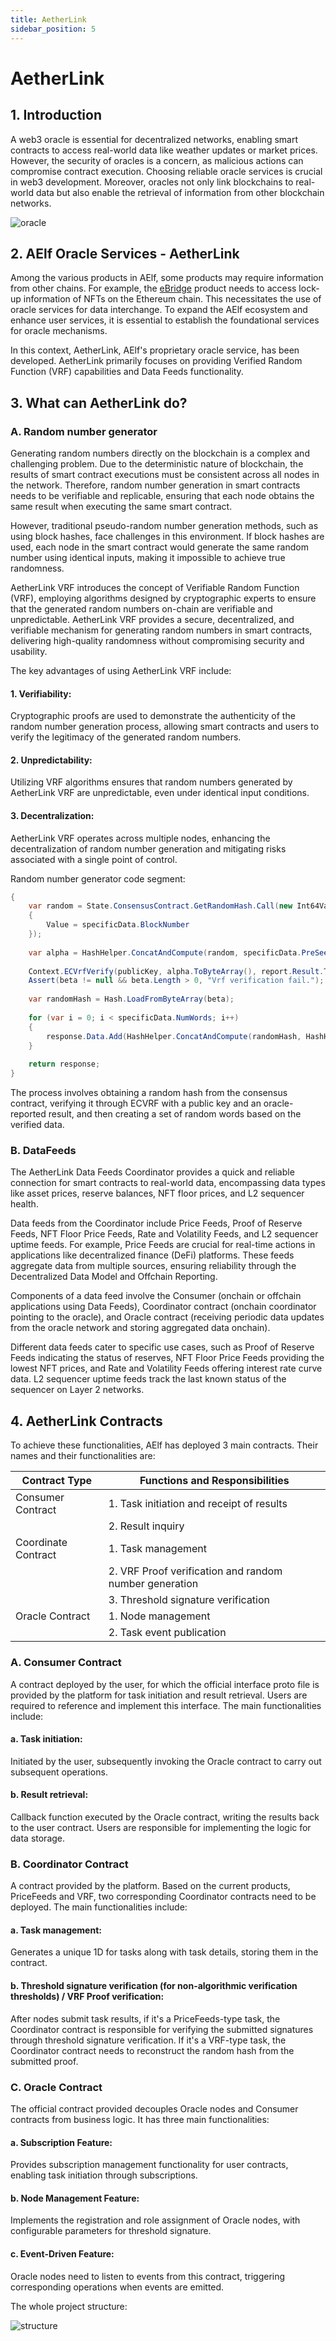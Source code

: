 ```yaml
---
title: AetherLink
sidebar_position: 5
---
```


# AetherLink

## 1. Introduction

A web3 oracle is essential for decentralized networks, enabling smart contracts to access real-world data like weather 
updates or market prices. However, the security of oracles is a concern, as malicious actions can compromise contract 
execution. Choosing reliable oracle services is crucial in web3 development. Moreover, oracles not only link blockchains 
to real-world data but also enable the retrieval of information from other blockchain networks.

![oracle](oracle.png)

## 2. AElf Oracle Services - AetherLink

Among the various products in AElf, some products may require information from other chains. For example, the [eBridge](https://ebridge.exchange/) 
product needs to access lock-up information of NFTs on the Ethereum chain. This necessitates the use of oracle services 
for data interchange. To expand the AElf ecosystem and enhance user services, it is essential to establish the 
foundational services for oracle mechanisms.

In this context, AetherLink, AElf's proprietary oracle service, has been developed. AetherLink primarily focuses on 
providing Verified Random Function (VRF) capabilities and Data Feeds functionality.

## 3. What can AetherLink do?

### A. Random number generator

Generating random numbers directly on the blockchain is a complex and challenging problem. Due to the deterministic 
nature of blockchain, the results of smart contract executions must be consistent across all nodes in the network. 
Therefore, random number generation in smart contracts needs to be verifiable and replicable, ensuring that each node 
obtains the same result when executing the same smart contract.

However, traditional pseudo-random number generation methods, such as using block hashes, face challenges in this 
environment. If block hashes are used, each node in the smart contract would generate the same random number using 
identical inputs, making it impossible to achieve true randomness.

AetherLink VRF introduces the concept of Verifiable Random Function (VRF), employing algorithms designed by 
cryptographic experts to ensure that the generated random numbers on-chain are verifiable and unpredictable. AetherLink 
VRF provides a secure, decentralized, and verifiable mechanism for generating random numbers in smart contracts, 
delivering high-quality randomness without compromising security and usability.

The key advantages of using AetherLink VRF include:

#### 1. Verifiability: 
Cryptographic proofs are used to demonstrate the authenticity of the random number generation process, allowing smart 
contracts and users to verify the legitimacy of the generated random numbers.

#### 2. Unpredictability: 
Utilizing VRF algorithms ensures that random numbers generated by AetherLink VRF are unpredictable, even under identical
input conditions.

#### 3. Decentralization: 
AetherLink VRF operates across multiple nodes, enhancing the decentralization of random number generation and mitigating
risks associated with a single point of control.

Random number generator code segment:

```csharp
{
    var random = State.ConsensusContract.GetRandomHash.Call(new Int64Value
    {
        Value = specificData.BlockNumber
    });
    
    var alpha = HashHelper.ConcatAndCompute(random, specificData.PreSeed);
    
    Context.ECVrfVerify(publicKey, alpha.ToByteArray(), report.Result.ToByteArray(), out var beta);
    Assert(beta != null && beta.Length > 0, "Vrf verification fail.");
    
    var randomHash = Hash.LoadFromByteArray(beta);
    
    for (var i = 0; i < specificData.NumWords; i++)
    {
        response.Data.Add(HashHelper.ConcatAndCompute(randomHash, HashHelper.ComputeFrom(i)));
    }
    
    return response;
}
```

The process involves obtaining a random hash from the consensus contract, verifying it through ECVRF with a public key 
and an oracle-reported result, and then creating a set of random words based on the verified data. 

### B. DataFeeds

The AetherLink Data Feeds Coordinator provides a quick and reliable connection for smart contracts to real-world data, 
encompassing data types like asset prices, reserve balances, NFT floor prices, and L2 sequencer health.

Data feeds from the Coordinator include Price Feeds, Proof of Reserve Feeds, NFT Floor Price Feeds, Rate and Volatility 
Feeds, and L2 sequencer uptime feeds. For example, Price Feeds are crucial for real-time actions in applications like 
decentralized finance (DeFi) platforms. These feeds aggregate data from multiple sources, ensuring reliability through 
the Decentralized Data Model and Offchain Reporting.

Components of a data feed involve the Consumer (onchain or offchain applications using Data Feeds), Coordinator contract
(onchain coordinator pointing to the oracle), and Oracle contract (receiving periodic data updates from the oracle 
network and storing aggregated data onchain).

Different data feeds cater to specific use cases, such as Proof of Reserve Feeds indicating the status of reserves, NFT 
Floor Price Feeds providing the lowest NFT prices, and Rate and Volatility Feeds offering interest rate curve data. L2 
sequencer uptime feeds track the last known status of the sequencer on Layer 2 networks.

## 4. AetherLink Contracts

To achieve these functionalities, AElf has deployed 3 main contracts. Their names and their functionalities are:

| Contract Type     | Functions and Responsibilities                        |
|-------------------|-------------------------------------------------------|
| Consumer Contract  | 1. Task initiation and receipt of results             |
|                   | 2. Result inquiry                                     |
| Coordinate Contract| 1. Task management                                    |
|                   | 2. VRF Proof verification and random number generation|
|                   | 3. Threshold signature verification                   |
| Oracle Contract    | 1. Node management                                    |
|                   | 2. Task event publication                            |

### A. Consumer Contract

A contract deployed by the user, for which the official interface proto file is provided by the platform for task 
initiation and result retrieval. Users are required to reference and implement this interface. The main functionalities 
include:

#### a. Task initiation:

Initiated by the user, subsequently invoking the Oracle contract to carry out subsequent operations.

#### b. Result retrieval:

Callback function executed by the Oracle contract, writing the results back to the user contract. Users are responsible 
for implementing the logic for data storage.

### B. Coordinator Contract

A contract provided by the platform. Based on the current products, PriceFeeds and VRF, two corresponding Coordinator 
contracts need to be deployed. The main functionalities include:

#### a. Task management:

Generates a unique 1D for tasks along with task details, storing them in the contract.

#### b. Threshold signature verification (for non-algorithmic verification thresholds) / VRF Proof verification:

After nodes submit task results, if it's a PriceFeeds-type task, the Coordinator contract is responsible for verifying 
the submitted signatures through threshold signature verification. If it's a VRF-type task, the Coordinator contract 
needs to reconstruct the random hash from the submitted proof.

### C. Oracle Contract

The official contract provided decouples Oracle nodes and Consumer contracts from business logic. It has three main 
functionalities:

#### a. Subscription Feature:

Provides subscription management functionality for user contracts, enabling task initiation through subscriptions.

#### b. Node Management Feature:

Implements the registration and role assignment of Oracle nodes, with configurable parameters for threshold signature.

#### c. Event-Driven Feature:

Oracle nodes need to listen to events from this contract, triggering corresponding operations when events are emitted.

The whole project structure:

![structure](AetherLinkStructure.png)